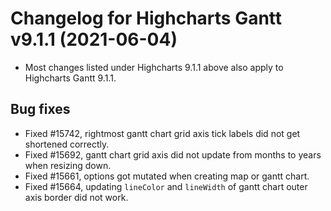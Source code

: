 # Changelog for Highcharts Gantt v9.1.1 (2021-06-04)

- Most changes listed under Highcharts 9.1.1 above also apply to Highcharts Gantt 9.1.1.

## Bug fixes
- Fixed #15742, rightmost gantt chart grid axis tick labels did not get shortened correctly.
- Fixed #15692, gantt chart grid axis did not update from months to years when resizing down.
- Fixed #15661, options got mutated when creating map or gantt chart.
- Fixed #15664, updating `lineColor` and `lineWidth` of gantt chart outer axis border did not work.
